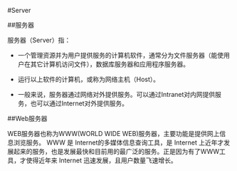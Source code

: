 
#Server

##服务器

服务器（Server）指：
 
 - 一个管理资源并为用户提供服务的计算机软件，通常分为文件服务器（能使用户在其它计算机访问文件），数据库服务器和应用程序服务器。

 - 运行以上软件的计算机，或称为网络主机（Host）。

 - 一般来说，服务器通过网络对外提供服务。可以通过Intranet对内网提供服务，也可以通过Internet对外提供服务。

##Web服务器

WEB服务器也称为WWW(WORLD WIDE WEB)服务器，主要功能是提供网上信息浏览服务。 WWW 是 Internet的多媒体信息查询工具，是 Internet 上近年才发展起来的服务，也是发展最快和目前用的最广泛的服务。正是因为有了WWW工具，才使得近年来 Internet 迅速发展，且用户数量飞速增长。
